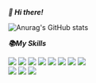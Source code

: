 ***:wave: Hi there!***

![Anurag's GitHub stats](https://github-readme-stats.vercel.app/api?username=usun813&show_icons=true&theme=nightowl)


***:books:My Skills***

<div> 
<img src="https://img.shields.io/badge/Python-3776AB?style=flat&logo=Python&logoColor=white">
<img src="https://img.shields.io/badge/C++-00599C?style=flat&logo=c%2B%2B&logoColor=white">
<img src="https://img.shields.io/badge/JAVA-007396?style=flat&logo=Java&logoColor=white">
<img src="https://img.shields.io/badge/javascript-F7DF1E?style=flat&logo=javascript&logoColor=black">
<img src="https://img.shields.io/badge/react-61DAFB?style=flat&logo=react&logoColor=black">
<img src="https://img.shields.io/badge/html-E34F26?style=flat&logo=html5&logoColor=white">
<img src="https://img.shields.io/badge/css-1572B6?style=flat&logo=css3&logoColor=white">
<img src="https://img.shields.io/badge/MySQL-4479A1?style=flat&logo=MySQL&logoColor=white">
</div>
<div> 
<img src="https://img.shields.io/badge/github-181717?style=flat&logo=github&logoColor=white">
<img src="https://img.shields.io/badge/linux-FCC624?style=flat&logo=linux&logoColor=black">
<img src="https://img.shields.io/badge/Ubuntu-E95420?style=flat&logo=Ubuntu&logoColor=white"> 
</div>
